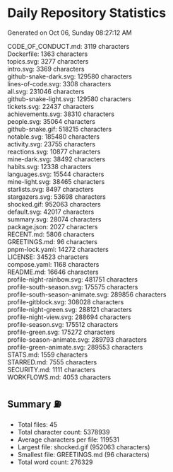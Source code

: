 # Daily Repository Statistics 
Generated on Oct 06, Sunday 08:27:12 AM  

CODE_OF_CONDUCT.md: 3119 characters  
Dockerfile: 1363 characters  
topics.svg: 3277 characters  
intro.svg: 3369 characters  
github-snake-dark.svg: 129580 characters  
lines-of-code.svg: 3308 characters  
all.svg: 231046 characters  
github-snake-light.svg: 129580 characters  
tickets.svg: 22437 characters  
achievements.svg: 38310 characters  
people.svg: 35064 characters  
github-snake.gif: 518215 characters  
notable.svg: 185480 characters  
activity.svg: 23755 characters  
reactions.svg: 10877 characters  
mine-dark.svg: 38492 characters  
habits.svg: 12338 characters  
languages.svg: 15544 characters  
mine-light.svg: 38465 characters  
starlists.svg: 8497 characters  
stargazers.svg: 53698 characters  
shocked.gif: 952063 characters  
default.svg: 42017 characters  
summary.svg: 28074 characters  
package.json: 2027 characters  
RECENT.md: 5806 characters  
GREETINGS.md: 96 characters  
pnpm-lock.yaml: 14272 characters  
LICENSE: 34523 characters  
compose.yaml: 1168 characters  
README.md: 16646 characters  
profile-night-rainbow.svg: 481751 characters  
profile-south-season.svg: 175575 characters  
profile-south-season-animate.svg: 289856 characters  
profile-gitblock.svg: 308028 characters  
profile-night-green.svg: 288121 characters  
profile-night-view.svg: 288694 characters  
profile-season.svg: 175512 characters  
profile-green.svg: 175272 characters  
profile-season-animate.svg: 289793 characters  
profile-green-animate.svg: 289553 characters  
STATS.md: 1559 characters  
STARRED.md: 7555 characters  
SECURITY.md: 1111 characters  
WORKFLOWS.md: 4053 characters  

## Summary ⛽  
- Total files: 45  
- Total character count: 5378939  
- Average characters per file: 119531  
- Largest file: shocked.gif (952063 characters)  
- Smallest file: GREETINGS.md (96 characters)  
- Total word count: 276329  

